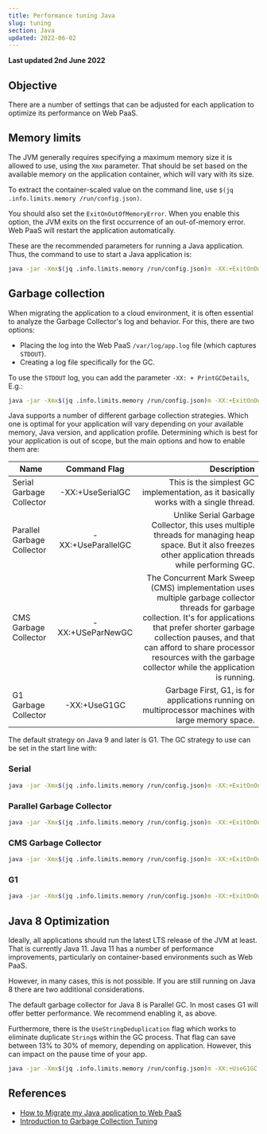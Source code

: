```yaml
---
title: Performance tuning Java
slug: tuning
section: Java
updated: 2022-06-02
---
```


**Last updated 2nd June 2022**



## Objective  

There are a number of settings that can be adjusted for each application to optimize its performance on Web PaaS.

## Memory limits

The JVM generally requires specifying a maximum memory size it is allowed to use, using the `Xmx` parameter.  That should be set based on the available memory on the application container, which will vary with its size.

To extract the container-scaled value on the command line, use `$(jq .info.limits.memory /run/config.json)`.

You should also set the `ExitOnOutOfMemoryError`.  When you enable this option, the JVM exits on the first occurrence of an out-of-memory error.  Web PaaS will restart the application automatically.

These are the recommended parameters for running a Java application. Thus, the command to use to start a Java application is:

```bash
java -jar -Xmx$(jq .info.limits.memory /run/config.json)m -XX:+ExitOnOutOfMemoryError //The rest of the arguments and the jar file.
```

## Garbage collection

When migrating the application to a cloud environment, it is often essential to analyze the Garbage Collector's log and behavior. For this, there are two options:

* Placing the log into the Web PaaS `/var/log/app.log` file (which captures `STDOUT`).
* Creating a log file specifically for the GC.

To use the `STDOUT` log, you can add the parameter `-XX: + PrintGCDetails`, E.g.:

```bash
java -jar -Xmx$(jq .info.limits.memory /run/config.json)m -XX:+ExitOnOutOfMemoryError -XX:+PrintGCDetails //The rest of the arguments and the jar file.
```

Java supports a number of different garbage collection strategies.  Which one is optimal for your application will vary depending on your available memory, Java version, and application profile.  Determining which is best for your application is out of scope, but the main options and how to enable them are:

| Name        | Command  Flag         | Description  |
| ------------- |:-------------:| -----:|
|Serial Garbage Collector|-XX:+UseSerialGC|This is the simplest GC implementation, as it basically works with a single thread.|
|Parallel Garbage Collector|-XX:+UseParallelGC|Unlike Serial Garbage Collector, this uses multiple threads for managing heap space. But it also freezes other application threads while performing GC.|
|CMS Garbage Collector|-XX:+USeParNewGC|The Concurrent Mark Sweep (CMS) implementation uses multiple garbage collector threads for garbage collection. It's for applications that prefer shorter garbage collection pauses, and that can afford to share processor resources with the garbage collector while the application is running.|
|G1 Garbage Collector|-XX:+UseG1GC|Garbage First, G1, is for applications running on multiprocessor machines with large memory space.|

The default strategy on Java 9 and later is G1.  The GC strategy to use can be set in the start line with:

### Serial

```bash
java -jar -Xmx$(jq .info.limits.memory /run/config.json)m -XX:+ExitOnOutOfMemoryError -XX:+PrintGCDetails -XX:+UseSerialGC //The rest of the arguments and the jar file.
```

### Parallel Garbage Collector

```bash
java -jar -Xmx$(jq .info.limits.memory /run/config.json)m -XX:+ExitOnOutOfMemoryError -XX:+PrintGCDetails -XX:+UseParallelGC //The rest of the arguments and the jar file.
```

### CMS Garbage Collector

```bash
java -jar -Xmx$(jq .info.limits.memory /run/config.json)m -XX:+ExitOnOutOfMemoryError -XX:+PrintGCDetails -XX:+USeParNewGC //The rest of the arguments and the jar file.
```

### G1

```bash
java -jar -Xmx$(jq .info.limits.memory /run/config.json)m -XX:+ExitOnOutOfMemoryError -XX:+PrintGCDetails -XX:+UseG1GC //The rest of the arguments and the jar file.
```

## Java 8 Optimization

Ideally, all applications should run the latest LTS release of the JVM at least.  That is currently Java 11.  Java 11 has a number of performance improvements, particularly on container-based environments such as Web PaaS.

However, in many cases, this is not possible.  If you are still running on Java 8 there are two additional considerations.

The default garbage collector for Java 8 is Parallel GC.  In most cases G1 will offer better performance.  We recommend enabling it, as above.

Furthermore, there is the `UseStringDeduplication` flag which works to eliminate duplicate `String`s within the GC process.  That flag can save between 13% to 30% of memory, depending on application. However, this can impact on the pause time of your app.

```bash
java -jar -Xmx$(jq .info.limits.memory /run/config.json)m -XX:+UseG1GC -XX:+UseStringDeduplication -XX:+ExitOnOutOfMemoryError -XX:+PrintGCDetails
```

## References

* [How to Migrate my Java application to Web PaaS](https://community.platform.sh/t/how-to-migrate-my-java-application-to-platfrom-sh/529)
* [Introduction to Garbage Collection Tuning](https://docs.oracle.com/en/java/javase/14/gctuning/introduction-garbage-collection-tuning.html#GUID-326EB4CF-8C8C-4267-8355-21AB04F0D304)
